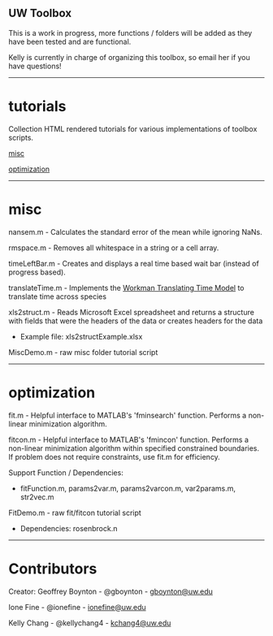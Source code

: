 ## UW Toolbox 

This is a work in progress, more functions / folders will be added as they have been tested and are functional.

Kelly is currently in charge of organizing this toolbox, so email her if you have questions!

---

# tutorials

Collection HTML rendered tutorials for various implementations of toolbox scripts.

[misc](http://htmlpreview.github.io/?https://github.com/VisCog/UWToolbox/blob/master/tutorials/misc/MiscDemo.html)

[optimization](http://htmlpreview.github.io/?https://github.com/VisCog/UWToolbox/blob/master/tutorials/optimization/FitDemo.html)

---

# misc

nansem.m -  Calculates the standard error of the mean while ignoring NaNs.

rmspace.m - Removes all whitespace in a string or a cell array.

timeLeftBar.m -  Creates and displays a real time based wait bar (instead of progress based).

translateTime.m -  Implements the [Workman Translating Time Model](http://www.translatingtime.net/) to translate time across species

xls2struct.m -  Reads Microsoft Excel spreadsheet and returns a structure with fields that were the headers of the data or creates headers for the data
- Example file: xls2structExample.xlsx

MiscDemo.m - raw misc folder tutorial script

---

# optimization

fit.m - Helpful interface to MATLAB's 'fminsearch' function. Performs a non-linear minimization algorithm.

fitcon.m - Helpful interface to MATLAB's 'fmincon' function. Performs a non-linear minimization algorithm within specified constrained boundaries. If problem does not require constraints, use fit.m for efficiency.

Support Function / Dependencies:
- fitFunction.m, params2var.m, params2varcon.m, var2params.m, str2vec.m

FitDemo.m - raw fit/fitcon tutorial script
- Dependencies: rosenbrock.n

---

# Contributors

Creator: Geoffrey Boynton - @gboynton - gboynton@uw.edu

Ione Fine - @ionefine - ionefine@uw.edu

Kelly Chang - @kellychang4 - kchang4@uw.edu